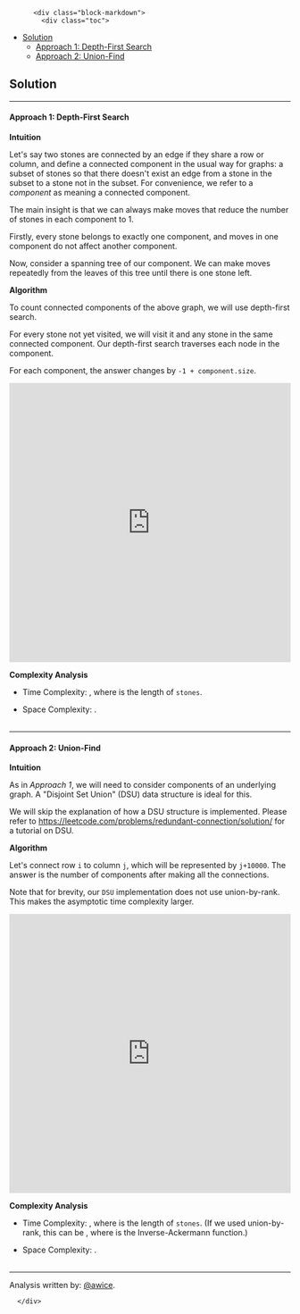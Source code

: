 <div class="article-body">
        
          <div class="block-markdown">
            <div class="toc">
<ul>
<li><a href="#solution">Solution</a><ul>
<li><a href="#approach-1-depth-first-search">Approach 1: Depth-First Search</a></li>
<li><a href="#approach-2-union-find">Approach 2: Union-Find</a></li>
</ul>
</li>
</ul>
</div>
<h2 id="solution">Solution</h2>
<hr>
<h4 id="approach-1-depth-first-search">Approach 1: Depth-First Search</h4>
<p><strong>Intuition</strong></p>
<p>Let's say two stones are connected by an edge if they share a row or column, and define a connected component in the usual way for graphs: a subset of stones so that there doesn't exist an edge from a stone in the subset to a stone not in the subset.  For convenience, we refer to a <em>component</em> as meaning a connected component.</p>
<p>The main insight is that we can always make moves that reduce the number of stones in each component to 1.</p>
<p>Firstly, every stone belongs to exactly one component, and moves in one component do not affect another component.</p>
<p>Now, consider a spanning tree of our component.  We can make moves repeatedly from the leaves of this tree until there is one stone left.</p>
<p><strong>Algorithm</strong></p>
<p>To count connected components of the above graph, we will use depth-first search.</p>
<p>For every stone not yet visited, we will visit it and any stone in the same connected component.  Our depth-first search traverses each node in the component.</p>
<p>For each component, the answer changes by <code>-1 + component.size</code>.</p>
<iframe src="https://leetcode.com/playground/vFbGLUPW/shared" frameborder="0" width="100%" height="500" name="vFbGLUPW"></iframe>

<p><strong>Complexity Analysis</strong></p>
<ul>
<li>
<p>Time Complexity:  <script type="math/tex; mode=display">O(N^2)</script>, where <script type="math/tex; mode=display">N</script> is the length of <code>stones</code>.</p>
</li>
<li>
<p>Space Complexity:  <script type="math/tex; mode=display">O(N^2)</script>.
<br>
<br></p>
</li>
</ul>
<hr>
<h4 id="approach-2-union-find">Approach 2: Union-Find</h4>
<p><strong>Intuition</strong></p>
<p>As in <em>Approach 1</em>, we will need to consider components of an underlying graph.  A "Disjoint Set Union" (DSU) data structure is ideal for this.</p>
<p>We will skip the explanation of how a DSU structure is implemented.  Please refer to <a href="https://leetcode.com/problems/redundant-connection/solution/">https://leetcode.com/problems/redundant-connection/solution/</a> for a tutorial on DSU.</p>
<p><strong>Algorithm</strong></p>
<p>Let's connect row <code>i</code> to column <code>j</code>, which will be represented by <code>j+10000</code>.  The answer is the number of components after making all the connections.</p>
<p>Note that for brevity, our <code>DSU</code> implementation does not use union-by-rank.  This makes the asymptotic time complexity larger.</p>
<iframe src="https://leetcode.com/playground/hhTCv59W/shared" frameborder="0" width="100%" height="500" name="hhTCv59W"></iframe>

<p><strong>Complexity Analysis</strong></p>
<ul>
<li>
<p>Time Complexity:  <script type="math/tex; mode=display">O(N \log N)</script>, where <script type="math/tex; mode=display">N</script> is the length of <code>stones</code>.  (If we used union-by-rank, this can be <script type="math/tex; mode=display">O(N * \alpha(N))</script>, where <script type="math/tex; mode=display">\alpha</script> is the Inverse-Ackermann function.)</p>
</li>
<li>
<p>Space Complexity:  <script type="math/tex; mode=display">O(N)</script>.
<br>
<br></p>
</li>
</ul>
<hr>
<p>Analysis written by: <a href="https://leetcode.com/awice">@awice</a>.</p>
          </div>
        
      </div>